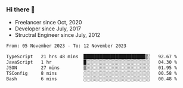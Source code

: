 ### Hi there 👋

- Freelancer since Oct, 2020
- Developer since July, 2017
- Structral Engineer since July, 2012

<!--START_SECTION:waka-->

```txt
From: 05 November 2023 - To: 12 November 2023

TypeScript   21 hrs 48 mins  ███████████████████████▒░   92.67 %
JavaScript   1 hr            █░░░░░░░░░░░░░░░░░░░░░░░░   04.30 %
JSON         27 mins         ▒░░░░░░░░░░░░░░░░░░░░░░░░   01.95 %
TSConfig     8 mins          ░░░░░░░░░░░░░░░░░░░░░░░░░   00.58 %
Bash         6 mins          ░░░░░░░░░░░░░░░░░░░░░░░░░   00.48 %
```

<!--END_SECTION:waka-->
